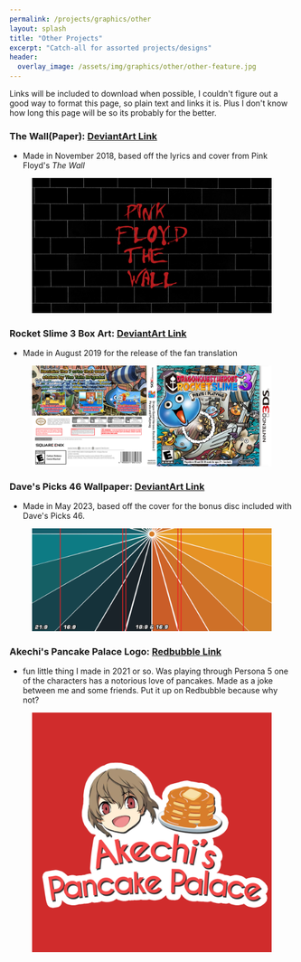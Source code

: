 ```yaml
---
permalink: /projects/graphics/other
layout: splash
title: "Other Projects"
excerpt: "Catch-all for assorted projects/designs"
header:
  overlay_image: /assets/img/graphics/other/other-feature.jpg
---
```


Links will be included to download when possible, I couldn't figure out a good way to format this page, so plain text and links it is. Plus I don't know how long this page will be so its probably for the better.

### The Wall(Paper): [DeviantArt Link](https://www.deviantart.com/lilbud2000/art/The-Wall-Paper-979719290)

- Made in November 2018, based off the lyrics and cover from Pink Floyd's *The Wall*

<figure class="third">
    <a href='/assets/img/graphics/other/thewallpaper-preview.png' title="The Wall(Paper)">
        <img src='/assets/img/graphics/other/thewallpaper-preview.png'>
    </a>
</figure>

### Rocket Slime 3 Box Art: [DeviantArt Link](https://www.deviantart.com/lilbud2000/art/Dragon-Quest-Heroes-Rocket-Slime-3-box-art-808362402)

- Made in August 2019 for the release of the fan translation

<figure class="third">
    <a href='/assets/img/graphics/other/rs3-preview.jpg' title="Rocket Slime 3">
        <img src='/assets/img/graphics/other/rs3-preview.jpg'>
    </a>
</figure>

### Dave's Picks 46 Wallpaper: [DeviantArt Link](https://www.deviantart.com/lilbud2000/art/Dave-s-Picks-46-Wallpapers-961072003)

- Made in May 2023, based off the cover for the bonus disc included with Dave's Picks 46.

<figure class="third">
    <a href='/assets/img/graphics/other/dp46-preview.png' title="Dave's 46">
        <img src='/assets/img/graphics/other/dp46-preview.png'>
    </a>
</figure>

### Akechi's Pancake Palace Logo: [Redbubble Link](https://www.redbubble.com/i/sticker/Akechi-s-Pancake-Palace-by-lilbud2/45670238.JCQM3)

- fun little thing I made in 2021 or so. Was playing through Persona 5 one of the characters has a notorious love of pancakes. Made as a joke between me and some friends. Put it up on Redbubble because why not?

<figure class="third">
    <a href='/assets/img/graphics/other/pancakepalace-preview.png' title="Dave's 46">
        <img src='/assets/img/graphics/other/pancakepalace-preview.png'>
    </a>
</figure>
